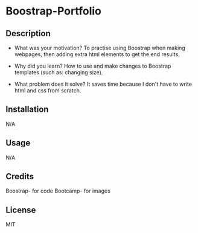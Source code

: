 # Boostrap-Portfolio

## Description

- What was your motivation?
To practise using Boostrap when making webpages, then adding extra html elements to get the end results.

- Why did you learn? 
How to use and make changes to Boostrap templates (such as: changing size).

- What problem does it solve?
It saves time because I don't have to write html and css from scratch.



## Installation
N/A

## Usage
N/A

## Credits

Boostrap- for code
Bootcamp- for images

## License

MIT